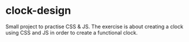 # clock-design
Small project to practise CSS &amp; JS.
The exercise is about creating a clock using CSS and JS in order to create a functional clock.
